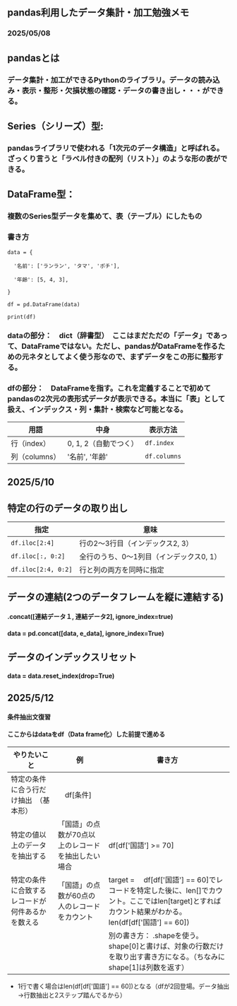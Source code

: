 ## pandas利用したデータ集計・加工勉強メモ
### 2025/05/08

## pandasとは
### データ集計・加工ができるPythonのライブラリ。データの読み込み・表示・整形・欠損状態の確認・データの書き出し・・・ができる。

## Series（シリーズ）型:
### pandasライブラリで使われる「1次元のデータ構造」と呼ばれる。ざっくり言うと「ラベル付きの配列（リスト）」のような形の表ができる。

## DataFrame型：
### 複数のSeries型データを集めて、表（テーブル）にしたもの
### 書き方

    data = {

      '名前': ['ランラン', 'タマ', 'ポチ'],
    
      '年齢': [5, 4, 3],

    }

    df = pd.DataFrame(data)

    print(df)

### dataの部分：　dict（辞書型）　ここはまだただの「データ」であって、DataFrameではない。ただし、pandasがDataFrameを作るための元ネタとしてよく使う形なので、まずデータをこの形に整形する。
### dfの部分：　DataFrameを指す。これを定義することで初めてpandasの2次元の表形式データが表示できる。本当に「表」として扱え、インデックス・列・集計・検索など可能となる。

| 用語         | 中身             | 表示方法         |
| ---------- | -------------- | ------------ |
| 行（index）   | 0, 1, 2（自動でつく） | `df.index`   |
| 列（columns） | '名前', '年齢'     | `df.columns` |

## 2025/5/10 

## 特定の行のデータの取り出し
| 指定                  | 意味                      |
| ------------------- | ----------------------- |
| `df.iloc[2:4]`      | 行の2〜3行目（インデックス2, 3）     |
| `df.iloc[:, 0:2]`   | 全行のうち、0〜1列目（インデックス0, 1） |
| `df.iloc[2:4, 0:2]` | 行と列の両方を同時に指定            |

## データの連結(2つのデータフレームを縦に連結する)
#### .concat([連結データ１, 連結データ2], ignore_index=true)
#### data = pd.concat([data, e_data], ignore_index=True)

## データのインデックスリセット
#### data = data.reset_index(drop=True)

## 2025/5/12
#### 条件抽出文復習　
#### ここからはdataをdf（Data frame化）した前提で進める
| やりたいこと | 例 | 書き方 |
|-------------|---------------|---------|
| 特定の条件に合う行だけ抽出　（基本形）|　df[条件]| |
| 特定の値以上のデータを抽出する|「国語」の点数が70点以上のレコードを抽出したい場合 | df[df['国語'] >= 70] |
|特定の条件に合致するレコードが何件あるかを数える|「国語」の点数が60点の人のレコードをカウント | target = 　df[df['国語'] == 60]でレコードを特定した後に、len[]でカウント。ここではlen[target]とすればカウント結果がわかる。len(df[df['国語'] == 60])|
| | | 別の書き方： .shapeを使う。shape[0]と書けば、対象の行数だけを取り出す書き方になる。（ちなみにshape[1]は列数を返す）|

* 1行で書く場合はlen(df[df['国語'] == 60])となる（dfが2回登場。データ抽出→行数抽出と2ステップ踏んでるから）

